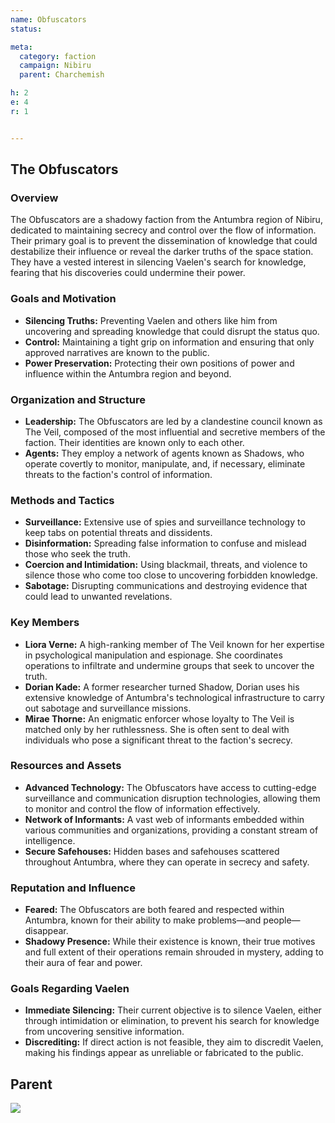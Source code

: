 ```yaml
---
name: Obfuscators
status: 

meta:
  category: faction
  campaign: Nibiru
  parent: Charchemish

h: 2
e: 4
r: 1


---
```


## The Obfuscators

### Overview
The Obfuscators are a shadowy faction from the Antumbra region of Nibiru, dedicated to maintaining secrecy and control over the flow of information. Their primary goal is to prevent the dissemination of knowledge that could destabilize their influence or reveal the darker truths of the space station. They have a vested interest in silencing Vaelen's search for knowledge, fearing that his discoveries could undermine their power.

### Goals and Motivation
- **Silencing Truths:** Preventing Vaelen and others like him from uncovering and spreading knowledge that could disrupt the status quo.
- **Control:** Maintaining a tight grip on information and ensuring that only approved narratives are known to the public.
- **Power Preservation:** Protecting their own positions of power and influence within the Antumbra region and beyond.

### Organization and Structure
- **Leadership:** The Obfuscators are led by a clandestine council known as The Veil, composed of the most influential and secretive members of the faction. Their identities are known only to each other.
- **Agents:** They employ a network of agents known as Shadows, who operate covertly to monitor, manipulate, and, if necessary, eliminate threats to the faction's control of information.

### Methods and Tactics
- **Surveillance:** Extensive use of spies and surveillance technology to keep tabs on potential threats and dissidents.
- **Disinformation:** Spreading false information to confuse and mislead those who seek the truth.
- **Coercion and Intimidation:** Using blackmail, threats, and violence to silence those who come too close to uncovering forbidden knowledge.
- **Sabotage:** Disrupting communications and destroying evidence that could lead to unwanted revelations.

### Key Members
- **Liora Verne:** A high-ranking member of The Veil known for her expertise in psychological manipulation and espionage. She coordinates operations to infiltrate and undermine groups that seek to uncover the truth.
- **Dorian Kade:** A former researcher turned Shadow, Dorian uses his extensive knowledge of Antumbra's technological infrastructure to carry out sabotage and surveillance missions.
- **Mirae Thorne:** An enigmatic enforcer whose loyalty to The Veil is matched only by her ruthlessness. She is often sent to deal with individuals who pose a significant threat to the faction's secrecy.

### Resources and Assets
- **Advanced Technology:** The Obfuscators have access to cutting-edge surveillance and communication disruption technologies, allowing them to monitor and control the flow of information effectively.
- **Network of Informants:** A vast web of informants embedded within various communities and organizations, providing a constant stream of intelligence.
- **Secure Safehouses:** Hidden bases and safehouses scattered throughout Antumbra, where they can operate in secrecy and safety.

### Reputation and Influence
- **Feared:** The Obfuscators are both feared and respected within Antumbra, known for their ability to make problems—and people—disappear.
- **Shadowy Presence:** While their existence is known, their true motives and full extent of their operations remain shrouded in mystery, adding to their aura of fear and power.

### Goals Regarding Vaelen
- **Immediate Silencing:** Their current objective is to silence Vaelen, either through intimidation or elimination, to prevent his search for knowledge from uncovering sensitive information.
- **Discrediting:** If direct action is not feasible, they aim to discredit Vaelen, making his findings appear as unreliable or fabricated to the public.

## Parent

![](https://i.imgur.com/SDFIVdO.png)
